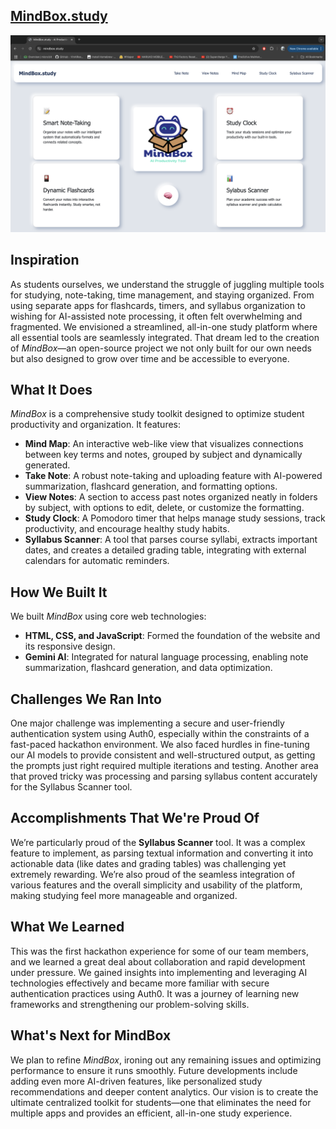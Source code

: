 ## [MindBox.study](https://mindbox.study/vi)

![Alt text](/assert/img/mindbox.png)

## Inspiration
As students ourselves, we understand the struggle of juggling multiple tools for studying, note-taking, time management, and staying organized. From using separate apps for flashcards, timers, and syllabus organization to wishing for AI-assisted note processing, it often felt overwhelming and fragmented. We envisioned a streamlined, all-in-one study platform where all essential tools are seamlessly integrated. That dream led to the creation of *MindBox*—an open-source project we not only built for our own needs but also designed to grow over time and be accessible to everyone.

## What It Does
*MindBox* is a comprehensive study toolkit designed to optimize student productivity and organization. It features:
- **Mind Map**: An interactive web-like view that visualizes connections between key terms and notes, grouped by subject and dynamically generated.
- **Take Note**: A robust note-taking and uploading feature with AI-powered summarization, flashcard generation, and formatting options.
- **View Notes**: A section to access past notes organized neatly in folders by subject, with options to edit, delete, or customize the formatting.
- **Study Clock**: A Pomodoro timer that helps manage study sessions, track productivity, and encourage healthy study habits.
- **Syllabus Scanner**: A tool that parses course syllabi, extracts important dates, and creates a detailed grading table, integrating with external calendars for automatic reminders.

## How We Built It
We built *MindBox* using core web technologies:
- **HTML, CSS, and JavaScript**: Formed the foundation of the website and its responsive design.
- **Gemini AI**: Integrated for natural language processing, enabling note summarization, flashcard generation, and data optimization.

## Challenges We Ran Into
One major challenge was implementing a secure and user-friendly authentication system using Auth0, especially within the constraints of a fast-paced hackathon environment. We also faced hurdles in fine-tuning our AI models to provide consistent and well-structured output, as getting the prompts just right required multiple iterations and testing. Another area that proved tricky was processing and parsing syllabus content accurately for the Syllabus Scanner tool.

## Accomplishments That We're Proud Of
We’re particularly proud of the **Syllabus Scanner** tool. It was a complex feature to implement, as parsing textual information and converting it into actionable data (like dates and grading tables) was challenging yet extremely rewarding. We’re also proud of the seamless integration of various features and the overall simplicity and usability of the platform, making studying feel more manageable and organized.

## What We Learned
This was the first hackathon experience for some of our team members, and we learned a great deal about collaboration and rapid development under pressure. We gained insights into implementing and leveraging AI technologies effectively and became more familiar with secure authentication practices using Auth0. It was a journey of learning new frameworks and strengthening our problem-solving skills.

## What's Next for MindBox
We plan to refine *MindBox*, ironing out any remaining issues and optimizing performance to ensure it runs smoothly. Future developments include adding even more AI-driven features, like personalized study recommendations and deeper content analytics. Our vision is to create the ultimate centralized toolkit for students—one that eliminates the need for multiple apps and provides an efficient, all-in-one study experience.
